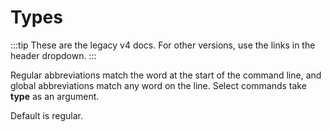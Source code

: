 # Types

:::tip
These are the legacy v4 docs. For other versions, use the links in the header dropdown.
:::

Regular abbreviations match the word at the start of the command line, and global abbreviations match any word on the line. Select commands take **type** as an argument.

Default is regular.
